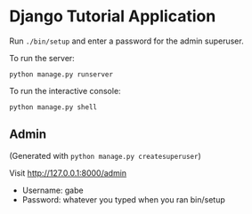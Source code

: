 # Django Tutorial Application

Run `./bin/setup` and enter a password for the admin superuser.

To run the server:

    python manage.py runserver

To run the interactive console:

    python manage.py shell

## Admin

(Generated with `python manage.py createsuperuser`)

Visit http://127.0.0.1:8000/admin

* Username: gabe
* Password: whatever you typed when you ran bin/setup
